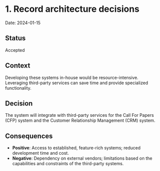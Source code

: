 # 1. Record architecture decisions

Date: 2024-01-15

## Status

Accepted

## Context

Developing these systems in-house would be resource-intensive. Leveraging third-party services can save time and provide specialized functionality.

## Decision

The system will integrate with third-party services for the Call For Papers (CFP) system and the Customer Relationship Management (CRM) system.

## Consequences

* **Positive**: Access to established, feature-rich systems; reduced development time and cost.
* **Negative**: Dependency on external vendors; limitations based on the capabilities and constraints of the third-party systems.